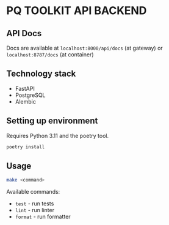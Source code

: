 # PQ TOOLKIT API BACKEND

## API Docs

Docs are available at `localhost:8000/api/docs` (at gateway) or `localhost:8787/docs` (at container)

## Technology stack

- FastAPI
- PostgreSQL
- Alembic

## Setting up environment

Requires Python 3.11 and the poetry tool.

```bash
poetry install
```

## Usage

```bash
make <command>
```

Available commands:

- `test` - run tests
- `lint` - run linter
- `format` - run formatter
